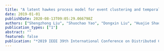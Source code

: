 ```yaml
---
title: "A latent hawkes process model for event clustering and temporal dynamics learning with applications in GitHub"
date: 2019-01-01
publishDate: 2020-08-13T09:05:29.066798Z
authors: ["Shengzhong Liu", "Shuochao Yao", "Dongxin Liu", "Huajie Shao", "Yiran Zhao", "Xinzhe Fu", "Tarek Abdelzaher"]
publication_types: ["1"]
abstract: ""
featured: false
publication: "*2019 IEEE 39th International Conference on Distributed Computing Systems (ICDCS)*"
---
```


